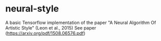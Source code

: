 # neural-style
A basic Tensorflow implementation of the paper "A Neural Algorithm Of Artistic Style" (Leon et al., 2015)
See paper (https://arxiv.org/pdf/1508.06576.pdf)
